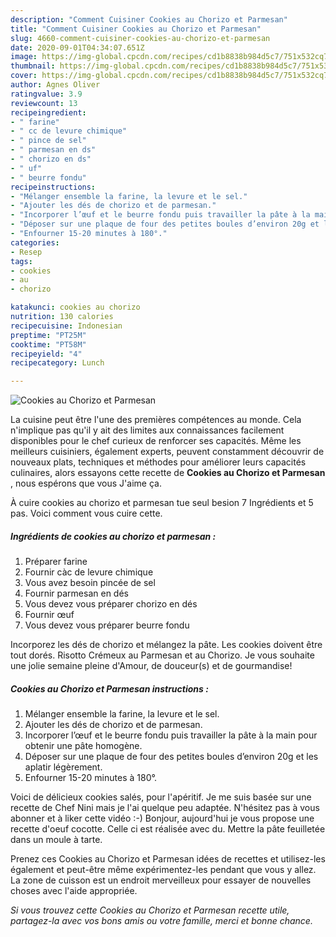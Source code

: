 ```yaml
---
description: "Comment Cuisiner Cookies au Chorizo et Parmesan"
title: "Comment Cuisiner Cookies au Chorizo et Parmesan"
slug: 4660-comment-cuisiner-cookies-au-chorizo-et-parmesan
date: 2020-09-01T04:34:07.651Z
image: https://img-global.cpcdn.com/recipes/cd1b8838b984d5c7/751x532cq70/cookies-au-chorizo-et-parmesan-photo-principale-de-la-recette.jpg
thumbnail: https://img-global.cpcdn.com/recipes/cd1b8838b984d5c7/751x532cq70/cookies-au-chorizo-et-parmesan-photo-principale-de-la-recette.jpg
cover: https://img-global.cpcdn.com/recipes/cd1b8838b984d5c7/751x532cq70/cookies-au-chorizo-et-parmesan-photo-principale-de-la-recette.jpg
author: Agnes Oliver
ratingvalue: 3.9
reviewcount: 13
recipeingredient:
- " farine"
- " cc de levure chimique"
- " pince de sel"
- " parmesan en ds"
- " chorizo en ds"
- " uf"
- " beurre fondu"
recipeinstructions:
- "Mélanger ensemble la farine, la levure et le sel."
- "Ajouter les dés de chorizo et de parmesan."
- "Incorporer l’œuf et le beurre fondu puis travailler la pâte à la main pour obtenir une pâte homogène."
- "Déposer sur une plaque de four des petites boules d’environ 20g et les aplatir légèrement."
- "Enfourner 15-20 minutes à 180°."
categories:
- Resep
tags:
- cookies
- au
- chorizo

katakunci: cookies au chorizo 
nutrition: 130 calories
recipecuisine: Indonesian
preptime: "PT25M"
cooktime: "PT58M"
recipeyield: "4"
recipecategory: Lunch

---
```



![Cookies au Chorizo et Parmesan](https://img-global.cpcdn.com/recipes/cd1b8838b984d5c7/751x532cq70/cookies-au-chorizo-et-parmesan-photo-principale-de-la-recette.jpg)

La cuisine peut être l'une des premières compétences au monde. Cela n'implique pas qu'il y ait des limites aux connaissances facilement disponibles pour le chef curieux de renforcer ses capacités. Même les meilleurs cuisiniers, également experts, peuvent constamment découvrir de nouveaux plats, techniques et méthodes pour améliorer leurs capacités culinaires, alors essayons cette recette de <strong> Cookies au Chorizo et Parmesan </strong>, nous espérons que vous J'aime ça.

<!--inarticleads1-->

À cuire cookies au chorizo et parmesan tue seul besion 7 Ingrédients et 5 pas. Voici comment vous cuire cette.

##### Ingrédients de cookies au chorizo et parmesan :

1. Préparer  farine
1. Fournir  càc de levure chimique
1. Vous avez besoin  pincée de sel
1. Fournir  parmesan en dés
1. Vous devez vous préparer  chorizo en dés
1. Fournir  œuf
1. Vous devez vous préparer  beurre fondu


Incorporez les dés de chorizo et mélangez la pâte. Les cookies doivent être tout dorés. Risotto Crémeux au Parmesan et au Chorizo. Je vous souhaite une jolie semaine pleine d&#39;Amour, de douceur(s) et de gourmandise! 

<!--inarticleads2-->

##### Cookies au Chorizo et Parmesan instructions :

1. Mélanger ensemble la farine, la levure et le sel.
1. Ajouter les dés de chorizo et de parmesan.
1. Incorporer l’œuf et le beurre fondu puis travailler la pâte à la main pour obtenir une pâte homogène.
1. Déposer sur une plaque de four des petites boules d’environ 20g et les aplatir légèrement.
1. Enfourner 15-20 minutes à 180°.


Voici de délicieux cookies salés, pour l&#39;apéritif. Je me suis basée sur une recette de Chef Nini mais je l&#39;ai quelque peu adaptée. N&#39;hésitez pas à vous abonner et à liker cette vidéo :-) Bonjour, aujourd&#39;hui je vous propose une recette d&#39;oeuf cocotte. Celle ci est réalisée avec du. Mettre la pâte feuilletée dans un moule à tarte. 

<!--inarticleads1-->

<p>
Prenez ces Cookies au Chorizo et Parmesan idées de recettes et utilisez-les également et peut-être même expérimentez-les pendant que vous y allez. La zone de cuisson est un endroit merveilleux pour essayer de nouvelles choses avec l'aide appropriée.
</p>

<p>
<i>Si vous trouvez cette Cookies au Chorizo et Parmesan recette utile, partagez-la avec vos bons amis ou votre famille, merci et bonne chance.</i>
</p>
